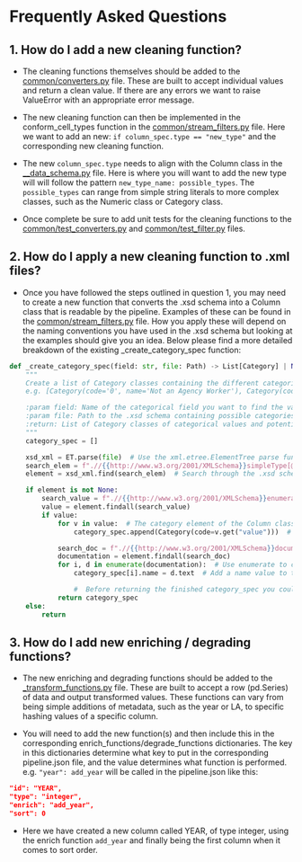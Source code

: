# Frequently Asked Questions

## 1. How do I add a new cleaning function?

* The cleaning functions themselves should be added to the [common/converters.py](/liiatools/common/converters.py) file. These are built to accept individual values and return a clean value. If there are any errors we want to raise ValueError with an appropriate error message.

* The new cleaning function can then be implemented in the conform_cell_types function in the [common/stream_filters.py](/liiatools/common/stream_filters.py) file. Here we want to add an new: `if column_spec.type == "new_type"` and the corresponding new cleaning function.

* The new `column_spec.type` needs to align with the Column class in the [__data_schema.py](/liiatools/common/spec/__data_schema.py) file. Here is where you will want to add the new type will will follow the pattern `new_type_name: possible_types`. The `possible_types` can range from simple string literals to more complex classes, such as the Numeric class or Category class.

* Once complete be sure to add unit tests for the cleaning functions to the [common/test_converters.py](/liiatools/tests/common/test_converters.py) and [common/test_filter.py](/liiatools/tests/common/test_filter.py) files.

## 2. How do I apply a new cleaning function to .xml files?

* Once you have followed the steps outlined in question 1, you may need to create a new function that converts the .xsd schema into a Column class that is readable by the pipeline. Examples of these can be found in the [common/stream_filters.py](/liiatools/common/stream_filters.py) file. How you apply these will depend on the naming conventions you have used in the .xsd schema but looking at the examples should give you an idea. Below please find a more detailed breakdown of the existing _create_category_spec function:

```python
def _create_category_spec(field: str, file: Path) -> List[Category] | None:
    """
    Create a list of Category classes containing the different categorical values of a given field to conform categories
    e.g. [Category(code='0', name='Not an Agency Worker'), Category(code='1', name='Agency Worker')]

    :param field: Name of the categorical field you want to find the values for
    :param file: Path to the .xsd schema containing possible categories
    :return: List of Category classes of categorical values and potential alternatives
    """
    category_spec = []

    xsd_xml = ET.parse(file)  # Use the xml.etree.ElementTree parse functionality to read the .xsd schema
    search_elem = f".//{{http://www.w3.org/2001/XMLSchema}}simpleType[@name='{field}']"  # Use the field argument to search for a specific field, this will be a string you have determined in the stream_filters.py file e.g. "some_string_ending_in_type". You can see the simpleType aligns with simpleType in the .xsd schema
    element = xsd_xml.find(search_elem)  # Search through the .xsd schema for this field

    if element is not None:
        search_value = f".//{{http://www.w3.org/2001/XMLSchema}}enumeration"  # Find the 'code' parameter which is within the .xsd enumeration node
        value = element.findall(search_value)
        if value:
            for v in value:  # The category element of the Column class is a list of Category classes, so we append a Category class to a list
                category_spec.append(Category(code=v.get("value")))  # Grab the value found in the .xsd schema

            search_doc = f".//{{http://www.w3.org/2001/XMLSchema}}documentation"  # Find the 'name' parameter which is within the .xsd documentation node
            documentation = element.findall(search_doc)
            for i, d in enumerate(documentation):  # Use enumerate to correctly loop through the existing Category classes
                category_spec[i].name = d.text  # Add a name value to the existing Category classes so each one has both code and name

                #  Before returning the finished category_spec you could for example add another loop to add potential regex patterns if necessary
            return category_spec
    else:
        return
```

## 3. How do I add new enriching / degrading functions?

* The new enriching and degrading functions should be added to the [_transform_functions.py](/liiatools/common/_transform_functions.py) file. These are built to accept a row (pd.Series) of data and output transformed values. These functions can vary from being simple additions of metadata, such as the year or LA, to specific hashing values of a specific column.

* You will need to add the new function(s) and then include this in the corresponding enrich_functions/degrade_functions dictionaries. The key in this dictionaries determine what key to put in the corresponding pipeline.json file, and the value determines what function is performed. e.g. `"year": add_year` will be called in the pipeline.json like this:

```json
"id": "YEAR",
"type": "integer",
"enrich": "add_year",
"sort": 0
```

* Here we have created a new column called YEAR, of type integer, using the enrich function `add_year` and finally being the first column when it comes to sort order. 


